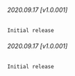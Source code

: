 

###### 2020.09.17 [v1.0.001]

```
Initial release
```


###### 2020.09.17 [v1.0.001]

```
Initial release
```
